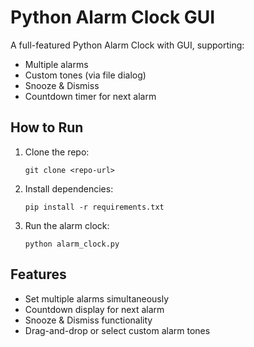 # Python Alarm Clock GUI

A full-featured Python Alarm Clock with GUI, supporting:

- Multiple alarms
- Custom tones (via file dialog)
- Snooze & Dismiss
- Countdown timer for next alarm

## How to Run

1. Clone the repo:
   ```
   git clone <repo-url>
   ```
2. Install dependencies:
   ```
   pip install -r requirements.txt
   ```
3. Run the alarm clock:
   ```
   python alarm_clock.py
   ```

## Features

- Set multiple alarms simultaneously
- Countdown display for next alarm
- Snooze & Dismiss functionality
- Drag-and-drop or select custom alarm tones
